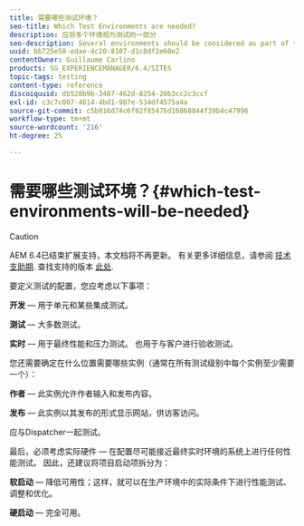 ```yaml
---
title: 需要哪些测试环境？
seo-title: Which Test Environments are needed?
description: 应将多个环境视为测试的一部分
seo-description: Several environments should be considered as part of testing
uuid: bb725e50-edae-4c20-8107-d1c8df2e60e2
contentOwner: Guillaume Carlino
products: SG_EXPERIENCEMANAGER/6.4/SITES
topic-tags: testing
content-type: reference
discoiquuid: db528b9b-3407-462d-8254-20b3cc2c3ccf
exl-id: c3c7c007-4814-4bd1-987e-534df4575a4a
source-git-commit: c5b816d74c6f02f85476d16868844f39b4c47996
workflow-type: tm+mt
source-wordcount: '216'
ht-degree: 2%

---
```


# 需要哪些测试环境？{#which-test-environments-will-be-needed}

>[!CAUTION]
>
>AEM 6.4已结束扩展支持，本文档将不再更新。 有关更多详细信息，请参阅 [技术支助期](https://helpx.adobe.com/cn/support/programs/eol-matrix.html). 查找支持的版本 [此处](https://experienceleague.adobe.com/docs/).

要定义测试的配置，您应考虑以下事项：

**开发**  — 用于单元和某些集成测试。

**测试**  — 大多数测试。

**实时**  — 用于最终性能和压力测试。 也用于与客户进行验收测试。

您还需要确定在什么位置需要哪些实例（通常在所有测试级别中每个实例至少需要一个）：

**作者**  — 此实例允许作者输入和发布内容。

**发布**  — 此实例以其发布的形式显示网站，供访客访问。

应与Dispatcher一起测试。

最后，必须考虑实际硬件 — 在配置尽可能接近最终实时环境的系统上进行任何性能测试。 因此，还建议将项目启动项拆分为：

**软启动**  — 降低可用性；这样，就可以在生产环境中的实际条件下进行性能测试、调整和优化。

**硬启动**  — 完全可用。
